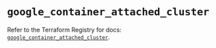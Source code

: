 # `google_container_attached_cluster`

Refer to the Terraform Registry for docs: [`google_container_attached_cluster`](https://registry.terraform.io/providers/hashicorp/google/5.15.0/docs/resources/container_attached_cluster).
